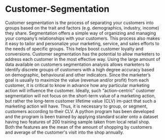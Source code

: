 # Customer-Segmentation
Customer segmentation is the process of separating your customers into groups based on the trait and factors (e.g. demographics, industry, income) they share. Segmentation offers a simple way of organizing and managing your company’s relationships with your customers. This process also makes it easy to tailor and personalize your marketing, service, and sales efforts to the needs of specific groups. This helps boost customer loyalty and conversions. Customer segmentation has the potential to allow marketers to address each customer in the most effective way. Using the large amount of data available on customers segmentation analysis allows marketers to identify discrete groups of customers with a high degree accuracy based on demographic, behavioural and other indicators. Since the marketer’s goal is usually to maximize the value (revenue and/or profit) from each customer, it is critical to know in advance how any particular marketing action will influence the customer. Ideally, such “action-centric” customer segmentation will not focus on the short-term value of a marketing action, but rather the long-term customer lifetime value (CLV) im-pact that such a marketing action will have. Thus, it is necessary to group, or segment, customers according to their CLV. A python program has been developed and the program is been trained by applying standard scaler onto a dataset having two features of 200 training sample taken from local retail shop. Both the features are the mean of the amount of shopping by customers and average of the customer's visit into the shop annually.
